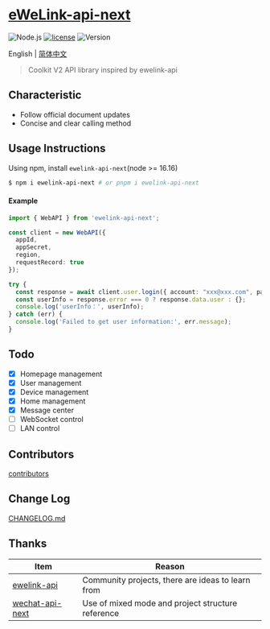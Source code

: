 # [eWeLink-api-next](https://github.com/coolkit-carl/ewelink-api-next)

![Node.js](https://img.shields.io/badge/Node.js-18.5.0-pewter.svg?logo=Node.js&link=https://nodejs.org/cn)
[![license](https://img.shields.io/badge/license-MIT-blue.svg)](https://github.com/yanhaijing/jslib-base/blob/master/LICENSE)
![Version](https://img.shields.io/badge/Version-0.0.2-orange.svg?logo=SemVer&link=https://nodejs.org/cn)

English | [简体中文](./doc/README.zh-CN.md)

> Coolkit V2 API library inspired by ewelink-api

## Characteristic

- Follow official document updates
- Concise and clear calling method

## Usage Instructions

Using npm, install `ewelink-api-next`(node >= 16.16)

```bash
$ npm i ewelink-api-next # or pnpm i ewelink-api-next
```

#### Example

```typescript
import { WebAPI } from 'ewelink-api-next';

const client = new WebAPI({
  appId,
  appSecret,
  region,
  requestRecord: true
});

try {
  const response = await client.user.login({ account: "xxx@xxx.com", password: "12345678", areaCode: "+1" });
  const userInfo = response.error === 0 ? response.data.user : {};
  console.log('userInfo：', userInfo);
} catch (err) {
  console.log('Failed to get user information:', err.message);
}
```

## Todo

- [x] Homepage management
- [x] User management
- [x] Device management
- [x] Home management
- [x] Message center
- [ ] WebSocket control
- [ ] LAN control

## Contributors

[contributors](https://github.com/yanhaijing/jslib-base/graphs/contributors)

## Change Log

[CHANGELOG.md](./doc/CHANGELOG.md)

## Thanks

| Item                                                           | Reason          |
|----------------------------------------------------------------|----------------------------------------------|
| [ewelink-api](https://github.com/skydiver/ewelink-api)         | Community projects, there are ideas to learn from|
| [wechat-api-next](https://github.com/lblblong/wechat-api-next) | Use of mixed mode and project structure reference |

